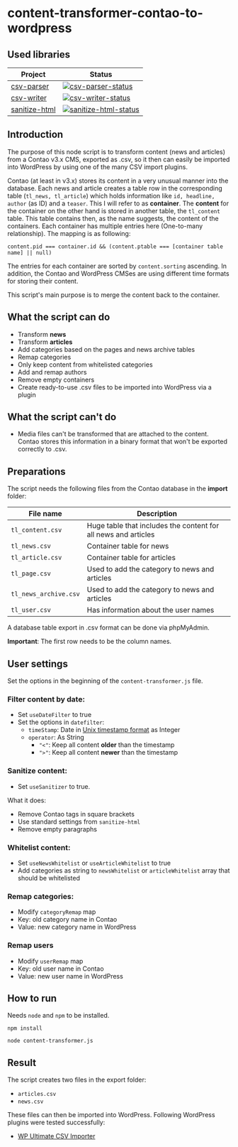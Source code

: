 # content-transformer-contao-to-wordpress

## Used libraries

| Project         | Status                                           |
| --------------- | ------------------------------------------------ |
| [csv-parser]    | [![csv-parser-status]][csv-parser-package]       |
| [csv-writer]    | [![csv-writer-status]][csv-writer-package]       |
| [sanitize-html] | [![sanitize-html-status]][sanitize-html-package] |

[csv-parser]: https://github.com/mafintosh/csv-parser
[csv-writer]: https://github.com/ryu1kn/csv-writer
[sanitize-html]: https://github.com/apostrophecms/sanitize-html
[csv-parser-status]: https://img.shields.io/npm/v/csv-parser.svg
[csv-writer-status]: https://img.shields.io/npm/v/csv-writer.svg
[sanitize-html-status]: https://img.shields.io/npm/v/sanitize-html.svg
[csv-parser-package]: https://www.npmjs.com/package/csv-parser
[csv-writer-package]: https://www.npmjs.com/package/csv-writer
[sanitize-html-package]: https://www.npmjs.com/package/sanitize-html

## Introduction

The purpose of this node script is to transform content (news and articles) from a Contao v3.x CMS, exported as .csv, so it then can easily be imported into WordPress by using one of the many CSV import plugins.

Contao (at least in v3.x) stores its content in a very unusual manner into the database. Each news and article creates a table row in the corresponding table (`tl_news, tl_article`) which holds information like `id, headline, author` (as ID) and a `teaser`. This I will refer to as **container**. The **content** for the container on the other hand is stored in another table, the `tl_content` table. This table contains then, as the name suggests, the content of the containers. Each container has multiple entries here (One-to-many relationship). The mapping is as following:

`content.pid === container.id && (content.ptable === [container table name] || null)`

The entries for each container are sorted by `content.sorting` ascending. In addition, the Contao and WordPress CMSes are using different time formats for storing their content.

This script's main purpose is to merge the content back to the container.

## What the script can do

- Transform **news**
- Transform **articles**
- Add categories based on the pages and news archive tables
- Remap categories
- Only keep content from whitelisted categories
- Add and remap authors
- Remove empty containers
- Create ready-to-use .csv files to be imported into WordPress via a plugin

## What the script can't do

- Media files can't be transformed that are attached to the content. Contao stores this information in a binary format that won't be exported correctly to .csv.

## Preparations

The script needs the following files from the Contao database in the **import** folder:

| File name             | Description                                                    |
| --------------------- | -------------------------------------------------------------- |
| `tl_content.csv`      | Huge table that includes the content for all news and articles |
| `tl_news.csv`         | Container table for news                                       |
| `tl_article.csv`      | Container table for articles                                   |
| `tl_page.csv`         | Used to add the category to news and articles                  |
| `tl_news_archive.csv` | Used to add the category to news and articles                  |
| `tl_user.csv`         | Has information about the user names                           |

A database table export in .csv format can be done via phpMyAdmin.

**Important**: The first row needs to be the column names.

## User settings

Set the options in the beginning of the `content-transformer.js` file.

### Filter content by date:

- Set `useDateFilter` to true
- Set the options in `datefilter`:
  - `timeStamp`: Date in [Unix timestamp format](https://www.unixtimestamp.com/index.php) as Integer
  - `operator`: As String
    - `"<"`: Keep all content **older** than the timestamp
    - `">"`: Keep all content **newer** than the timestamp

### Sanitize content:

- Set `useSanitizer` to true.

What it does:

- Remove Contao tags in square brackets
- Use standard settings from `sanitize-html`
- Remove empty paragraphs

### Whitelist content:

- Set `useNewsWhitelist` or `useArticleWhitelist` to true
- Add categories as string to `newsWhitelist` or `articleWhitelist` array that should be whitelisted

### Remap categories:

- Modify `categoryRemap` map
- Key: old category name in Contao
- Value: new category name in WordPress

### Remap users

- Modify `userRemap` map
- Key: old user name in Contao
- Value: new user name in WordPress

## How to run

Needs `node` and `npm` to be installed.

`npm install`

`node content-transformer.js`

## Result

The script creates two files in the export folder:

- `articles.csv`
- `news.csv`

These files can then be imported into WordPress. Following WordPress plugins were tested successfully:

- [WP Ultimate CSV Importer](https://de.wordpress.org/plugins/wp-ultimate-csv-importer/)

